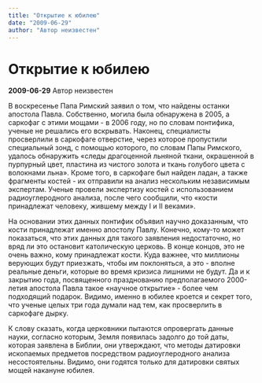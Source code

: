 ```yaml
---
title: "Открытие к юбилею"
date: "2009-06-29"
author: "Автор неизвестен"
---
```


# Открытие к юбилею

**2009-06-29** Автор неизвестен

В воскресенье Папа Римский заявил о том, что найдены останки апостола Павла. Собственно, могила была обнаружена в 2005, а саркофаг с этими мощами - в 2006 году, но по словам понтифика, ученые не решались его вскрывать. Наконец, специалисты просверлили в саркофаге отверстие, через которое пропустили специальный зонд, с помощью которого, по словам Папы Римского, удалось обнаружить «следы драгоценной льняной ткани, окрашенной в пурпурный цвет, пластина из чистого золота и ткань голубого цвета с волокнами льна». Кроме того, в саркофаге был найден ладан, а также фрагменты костей - их отправили на анализ нескольким независимым экспертам. Ученые провели экспертизу костей с использованием радиоуглеродного анализа, после чего сообщили, что «кости принадлежат человеку, жившему между I и II веками».

На основании этих данных понтифик объявил научно доказанным, что кости принадлежат именно апостолу Павлу. Конечно, кому-то может показаться, что этих данных для такого заявления недостаточно, но вряд ли это остановит католическую церковь. В конце концов, это не очень важно, кому принадлежат кости. Куда важнее, что миллионы верующих будут приезжать, чтобы им поклоняться, а это - вполне реальные деньги, которые во время кризиса лишними не будут. Да и к закрытию года, посвященного празднованию предполагаемого 2000-летия апостола Павла такое «научное открытие» - более чем подходящий подарок. Видимо, именно в юбилее кроется и секрет того, что ученые целых три года думали над тем, как просверлить в саркофаге дырку.

К слову сказать, когда церковники пытаются опровергать данные науки, согласно которым, Земля появилась задолго до той даты, которая заявлена в Библии, они утверждают, что методы датировки ископаемых предметов посредством радиоуглеродного анализа несостоятельны. Видимо, они годятся только для датировки святых мощей накануне юбилея.